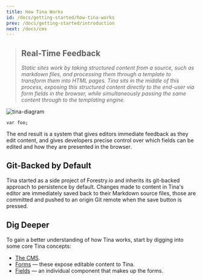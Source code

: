 ```yaml
---
title: How Tina Works
id: /docs/getting-started/how-tina-works
prev: /docs/getting-started/introduction
next: /docs/cms
---
```

> ## Real-Time Feedback
>
> _Static sites work by taking structured content from a source, such as markdown files, and processing them through a template to transform them into HTML pages. Tina sits in the middle of this process, exposing this structured content directly to the end-user via form fields in the browser, while simultaneously passing the same content through to the templating engine._

![tina-diagram](/img/how_tina_works_asset.png)

    var foo;
    

The end result is a system that gives editors immediate feedback as they edit content, and gives developers precise control over which fields can be edited and how they are presented in the browser.

## Git-Backed by Default

Tina started as a side project of Forestry.io and inherits its git-backed approach to persistence by default. Changes made to content in Tina's editor are immediately saved back to their Markdown source files, those are committed and pushed to an origin Git remote when the save button is pressed.

## Dig Deeper

To gain a better understanding of how Tina works, start by digging into some core Tina concepts:

* [The CMS](https://tinacms.org/docs/cms).
* [Forms](https://tinacms.org/docs/forms) — these expose editable content to Tina.
* [Fields](https://tinacms.org/docs/fields) — an individual component that makes up the forms.